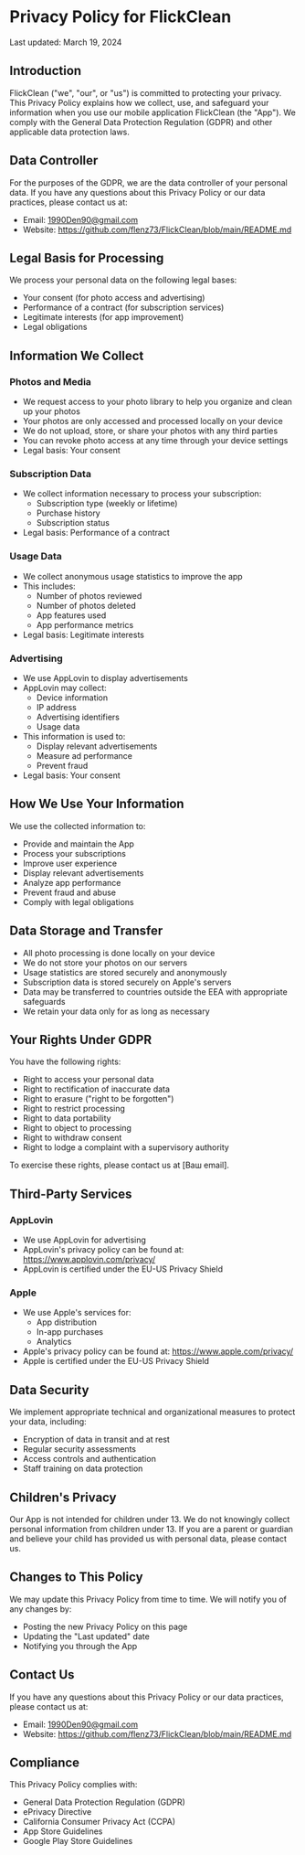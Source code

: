 # Privacy Policy for FlickClean

Last updated: March 19, 2024

## Introduction

FlickClean ("we", "our", or "us") is committed to protecting your privacy. This Privacy Policy explains how we collect, use, and safeguard your information when you use our mobile application FlickClean (the "App"). We comply with the General Data Protection Regulation (GDPR) and other applicable data protection laws.

## Data Controller

For the purposes of the GDPR, we are the data controller of your personal data. If you have any questions about this Privacy Policy or our data practices, please contact us at:
- Email: 1990Den90@gmail.com
- Website: https://github.com/flenz73/FlickClean/blob/main/README.md

## Legal Basis for Processing

We process your personal data on the following legal bases:
- Your consent (for photo access and advertising)
- Performance of a contract (for subscription services)
- Legitimate interests (for app improvement)
- Legal obligations

## Information We Collect

### Photos and Media
- We request access to your photo library to help you organize and clean up your photos
- Your photos are only accessed and processed locally on your device
- We do not upload, store, or share your photos with any third parties
- You can revoke photo access at any time through your device settings
- Legal basis: Your consent

### Subscription Data
- We collect information necessary to process your subscription:
  - Subscription type (weekly or lifetime)
  - Purchase history
  - Subscription status
- Legal basis: Performance of a contract

### Usage Data
- We collect anonymous usage statistics to improve the app
- This includes:
  - Number of photos reviewed
  - Number of photos deleted
  - App features used
  - App performance metrics
- Legal basis: Legitimate interests

### Advertising
- We use AppLovin to display advertisements
- AppLovin may collect:
  - Device information
  - IP address
  - Advertising identifiers
  - Usage data
- This information is used to:
  - Display relevant advertisements
  - Measure ad performance
  - Prevent fraud
- Legal basis: Your consent

## How We Use Your Information

We use the collected information to:
- Provide and maintain the App
- Process your subscriptions
- Improve user experience
- Display relevant advertisements
- Analyze app performance
- Prevent fraud and abuse
- Comply with legal obligations

## Data Storage and Transfer

- All photo processing is done locally on your device
- We do not store your photos on our servers
- Usage statistics are stored securely and anonymously
- Subscription data is stored securely on Apple's servers
- Data may be transferred to countries outside the EEA with appropriate safeguards
- We retain your data only for as long as necessary

## Your Rights Under GDPR

You have the following rights:
- Right to access your personal data
- Right to rectification of inaccurate data
- Right to erasure ("right to be forgotten")
- Right to restrict processing
- Right to data portability
- Right to object to processing
- Right to withdraw consent
- Right to lodge a complaint with a supervisory authority

To exercise these rights, please contact us at [Ваш email].

## Third-Party Services

### AppLovin
- We use AppLovin for advertising
- AppLovin's privacy policy can be found at: https://www.applovin.com/privacy/
- AppLovin is certified under the EU-US Privacy Shield

### Apple
- We use Apple's services for:
  - App distribution
  - In-app purchases
  - Analytics
- Apple's privacy policy can be found at: https://www.apple.com/privacy/
- Apple is certified under the EU-US Privacy Shield

## Data Security

We implement appropriate technical and organizational measures to protect your data, including:
- Encryption of data in transit and at rest
- Regular security assessments
- Access controls and authentication
- Staff training on data protection

## Children's Privacy

Our App is not intended for children under 13. We do not knowingly collect personal information from children under 13. If you are a parent or guardian and believe your child has provided us with personal data, please contact us.

## Changes to This Policy

We may update this Privacy Policy from time to time. We will notify you of any changes by:
- Posting the new Privacy Policy on this page
- Updating the "Last updated" date
- Notifying you through the App

## Contact Us

If you have any questions about this Privacy Policy or our data practices, please contact us at:
- Email: 1990Den90@gmail.com
- Website: https://github.com/flenz73/FlickClean/blob/main/README.md

## Compliance

This Privacy Policy complies with:
- General Data Protection Regulation (GDPR)
- ePrivacy Directive
- California Consumer Privacy Act (CCPA)
- App Store Guidelines
- Google Play Store Guidelines 
